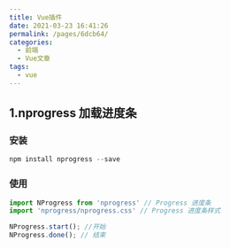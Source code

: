 ```yaml
---
title: Vue插件
date: 2021-03-23 16:41:26
permalink: /pages/6dcb64/
categories:
  - 前端
  - Vue文章
tags:
  - vue
---
```

## 1.nprogress 加载进度条

### 安装

```js
npm install nprogress --save
```

### 使用

```js
import NProgress from 'nprogress' // Progress 进度条
import 'nprogress/nprogress.css' // Progress 进度条样式
```

```js
NProgress.start(); //开始
NProgress.done(); // 结束
```